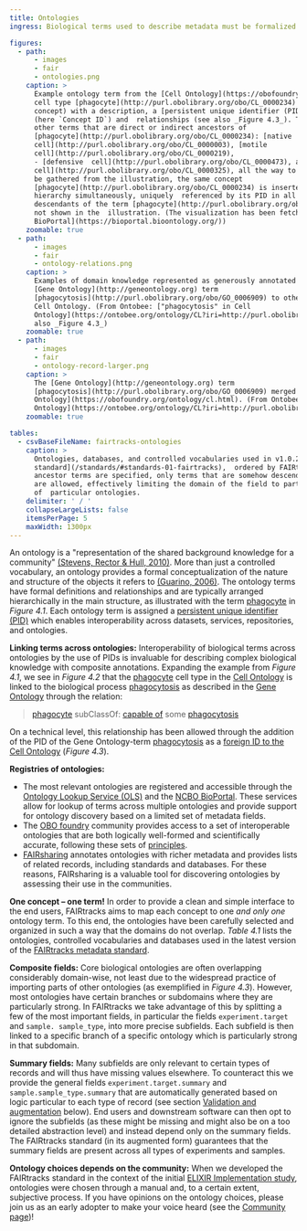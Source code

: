 ```yaml
---
title: Ontologies
ingress: Biological terms used to describe metadata must be formalized

figures:
  - path:
      - images
      - fair
      - ontologies.png
    caption: >
      Example ontology term from the [Cell Ontology](https://obofoundry.org/ontology/cl.html): The
      cell type [phagocyte](http://purl.obolibrary.org/obo/CL_0000234) is represented by a term (or
      concept) with a description, a [persistent unique identifier (PID)](#fair-03-identifiers)
      (here `Concept ID`) and  relationships (see also _Figure 4.3_). The current figure shows the
      other terms that are direct or indirect ancestors of
      [phagocyte](http://purl.obolibrary.org/obo/CL_0000234): [native
      cell](http://purl.obolibrary.org/obo/CL_0000003), [motile
      cell](http://purl.obolibrary.org/obo/CL_0000219),  
      - [defensive  cell](http://purl.obolibrary.org/obo/CL_0000473), and [stuff accumulating
      cell](http://purl.obolibrary.org/obo/CL_0000325), all the way to the top-level terms. As can
      be gathered from the illustration, the same concept
      [phagocyte](http://purl.obolibrary.org/obo/CL_0000234) is inserted several places in the
      hierarchy simultaneously, uniquely  referenced by its PID in all relationships. Numerous
      descendants of the term [phagocyte](http://purl.obolibrary.org/obo/CL_0000234) exist, but are
      not shown in the  illustration. (The visualization has been fetched from the [NCBO
      BioPortal](https://bioportal.bioontology.org/))
    zoomable: true
  - path:
      - images
      - fair
      - ontology-relations.png
    caption: >
      Examples of domain knowledge represented as generously annotated relationships connecting the
      [Gene Ontology](http://geneontology.org) term
      [phagocytosis](http://purl.obolibrary.org/obo/GO_0006909) to other terms in the context of the
      Cell Ontology. (From Ontobee: ["phagocytosis" in Cell
      Ontology](https://ontobee.org/ontology/CL?iri=http://purl.obolibrary.org/obo/GO_0006909).  See
      also _Figure 4.3_)
    zoomable: true
  - path:
      - images
      - fair
      - ontology-record-larger.png
    caption: >
      The [Gene Ontology](http://geneontology.org) term
      [phagocytosis](http://purl.obolibrary.org/obo/GO_0006909) merged into the [Cell
      Ontology](https://obofoundry.org/ontology/cl.html). (From Ontobee: ["phagocytosis" in Cell
      Ontology](https://ontobee.org/ontology/CL?iri=http://purl.obolibrary.org/obo/GO_0006909))
    zoomable: true

tables:
  - csvBaseFileName: fairtracks-ontologies
    caption: >
      Ontologies, databases, and controlled vocabularies used in v1.0.2 of the [FAIRtracks metadata
      standard](/standards/#standards-01-fairtracks),  ordered by FAIRtracks schema/field name.  If
      ancestor terms are specified, only terms that are somehow descending from the ancestor  terms
      are allowed, effectively limiting the domain of the field to particular sub-branches
      of  particular ontologies.
    delimiter: ' / '
    collapseLargeLists: false
    itemsPerPage: 5
    maxWidth: 1300px
---
```


An ontology is a "representation of the shared background knowledge for a community"
[(Stevens, Rector & Hull, 2010)](https://web.archive.org/web/20181016060057/http://ontogenesis.knowledgeblog.org/66).
More than just a controlled vocabulary, an ontology provides a formal conceptualization of the
nature and structure of the objects it refers to
[(Guarino, 2006)](https://files.eaft-aet.net/old-website/files/VAKKI/nicola_guarino.pdf). The
ontology terms have formal definitions and relationships and are typically arranged hierarchically
in the main structure, as illustrated with the term
[phagocyte](http://purl.obolibrary.org/obo/CL_0000234) in _Figure 4.1_. Each ontology term is
assigned a [persistent unique identifier (PID)](#fair-03-identifiers) which enables interoperability
across datasets, services, repositories, and ontologies.

**Linking terms across ontologies:** Interoperability of biological terms across ontologies by the
use of PIDs is invaluable for describing complex biological knowledge with composite annotations.
Expanding the example from _Figure 4.1_, we see in _Figure 4.2_ that the
[phagocyte](http://purl.obolibrary.org/obo/CL_0000234) cell type in the
[Cell Ontology](https://obofoundry.org/ontology/cl.html) is linked to the biological process
[phagocytosis](http://purl.obolibrary.org/obo/GO_0006909) as described in the
[Gene Ontology](http://geneontology.org) through the relation:

> [phagocyte](https://ontobee.org/ontology/CL?iri=http://purl.obolibrary.org/obo/CL_0000234)
> subClassOf:
> [capable of](https://ontobee.org/ontology/CL?iri=http://purl.obolibrary.org/obo/RO_0002215) some
> [phagocytosis](https://ontobee.org/ontology/CL?iri=http://purl.obolibrary.org/obo/GO_0006909)

On a technical level, this relationship has been allowed through the addition of the PID of the Gene
Ontology-term [phagocytosis](http://purl.obolibrary.org/obo/GO_0006909) as a
[foreign ID to the Cell Ontology](https://ontobee.org/ontology/CL?iri=http://purl.obolibrary.org/obo/GO_0006909)
(_Figure 4.3_).

**Registries of ontologies:**

- The most relevant ontologies are registered and accessible through the
  [Ontology Lookup Service (OLS)](https://www.ebi.ac.uk/ols/index) and the
  [NCBO BioPortal](https://bioportal.bioontology.org/). These services allow for lookup of terms
  across multiple ontologies and provide support for ontology discovery based on a limited set of
  metadata fields.
- The [OBO foundry](https://obofoundry.org) community provides access to a set of interoperable
  ontologies that are both logically well-formed and scientifically accurate, following these sets
  of [principles](https://obofoundry.org/principles/fp-000-summary.html).
- [FAIRsharing](https://fairsharing.org/) annotates ontologies with richer metadata and provides
  lists of related records, including standards and databases. For these reasons, FAIRsharing is a
  valuable tool for discovering ontologies by assessing their use in the communities.

<ui-fairtracks-content space-above>

**One concept – one term!** In order to provide a clean and simple interface to the end users,
FAIRtracks aims to map each concept to one _and only one_ ontology term. To this end, the ontologies
have been carefully selected and organized in such a way that the domains do not overlap. _Table
4.1_ lists the ontologies, controlled vocabularies and databases used in the latest version of the
[FAIRtracks metadata standard](/standards/#standards-01-fairtracks).

**Composite fields:** Core biological ontologies are often overlapping considerably domain-wise, not
least due to the widespread practice of importing parts of other ontologies (as exemplified in
_Figure 4.3_). However, most ontologies have certain branches or subdomains where they are
particularly strong. In FAIRtracks we take advantage of this by splitting a few of the most
important fields, in particular the fields `experiment.target` and `sample. sample_type`, into more
precise subfields. Each subfield is then linked to a specific branch of a specific ontology which is
particularly strong in that subdomain.

**Summary fields:** Many subfields are only relevant to certain types of records and will thus have
missing values elsewhere. To counteract this we provide the general fields
`experiment.target.summary` and `sample.sample_type.summary` that are automatically generated based
on logic particular to each type of record (see section
[Validation and augmentation](/fair/#fair-05-validation-augmentation) below). End users and
downstream software can then opt to ignore the subfields (as these might be missing and might also
be on a too detailed abstraction level) and instead depend only on the summary fields. The
FAIRtracks standard (in its augmented form) guarantees that the summary fields are present across
all types of experiments and samples.

**Ontology choices depends on the community:** When we developed the FAIRtracks standard in the
context of the initial
[ELIXIR Implementation study](https://elixir-europe.org/about-us/commissioned-services/fairification-genomic-tracks),
ontologies were chosen through a manual and, to a certain extent, subjective process. If you have
opinions on the ontology choices, please join us as an early adopter to make your voice heard (see
the [Community page](/community/))!

</ui-fairtracks-content>
